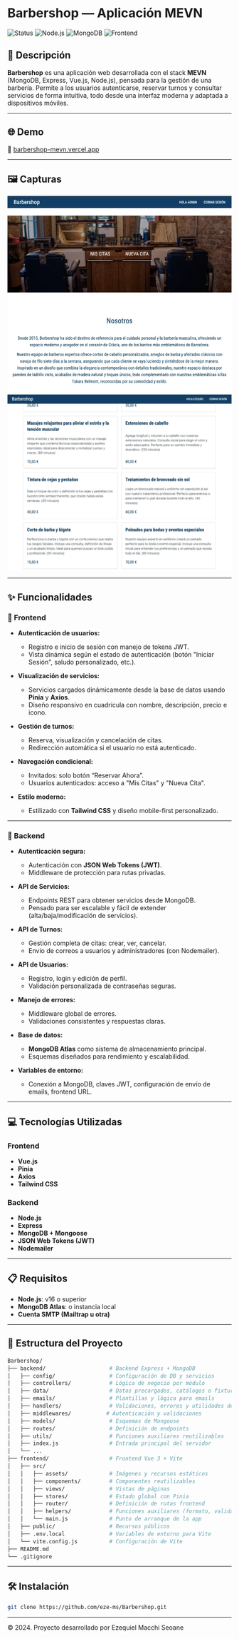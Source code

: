 # Barbershop — Aplicación MEVN

![Status](https://img.shields.io/badge/status-live-success?style=flat-square)
![Node.js](https://img.shields.io/badge/backend-Node.js-green?style=flat-square)
![MongoDB](https://img.shields.io/badge/database-MongoDB-brightgreen?style=flat-square)
![Frontend](https://img.shields.io/badge/frontend-Vue.js-blue?style=flat-square)


## 📄 Descripción

**Barbershop** es una aplicación web desarrollada con el stack **MEVN** (MongoDB, Express, Vue.js, Node.js), pensada para la gestión de una barbería. Permite a los usuarios autenticarse, reservar turnos y consultar servicios de forma intuitiva, todo desde una interfaz moderna y adaptada a dispositivos móviles.


---

## 🌐 Demo

🔗 [barbershop-mevn.vercel.app](https://barbershop-mevn.vercel.app)

---

## 🖼️ Capturas

![Formulario](./frontend/public/img/barbershop-cover.webp)
![Formulario](./frontend/public/img/barbershop.webp)

---


## ✨ Funcionalidades

### 🔹 Frontend

- **Autenticación de usuarios:**
  - Registro e inicio de sesión con manejo de tokens JWT.
  - Vista dinámica según el estado de autenticación (botón "Iniciar Sesión", saludo personalizado, etc.).

- **Visualización de servicios:**
  - Servicios cargados dinámicamente desde la base de datos usando **Pinia** y **Axios**.
  - Diseño responsivo en cuadrícula con nombre, descripción, precio e icono.

- **Gestión de turnos:**
  - Reserva, visualización y cancelación de citas.
  - Redirección automática si el usuario no está autenticado.

- **Navegación condicional:**
  - Invitados: solo botón “Reservar Ahora”.
  - Usuarios autenticados: acceso a "Mis Citas" y "Nueva Cita".

- **Estilo moderno:**
  - Estilizado con **Tailwind CSS** y diseño mobile-first personalizado.

---

### 🔹 Backend

- **Autenticación segura:**
  - Autenticación con **JSON Web Tokens (JWT)**.
  - Middleware de protección para rutas privadas.

- **API de Servicios:**
  - Endpoints REST para obtener servicios desde MongoDB.
  - Pensado para ser escalable y fácil de extender (alta/baja/modificación de servicios).

- **API de Turnos:**
  - Gestión completa de citas: crear, ver, cancelar.
  - Envío de correos a usuarios y administradores (con Nodemailer).

- **API de Usuarios:**
  - Registro, login y edición de perfil.
  - Validación personalizada de contraseñas seguras.

- **Manejo de errores:**
  - Middleware global de errores.
  - Validaciones consistentes y respuestas claras.

- **Base de datos:**
  - **MongoDB Atlas** como sistema de almacenamiento principal.
  - Esquemas diseñados para rendimiento y escalabilidad.

- **Variables de entorno:**
  - Conexión a MongoDB, claves JWT, configuración de envío de emails, frontend URL.

---

## 💻 Tecnologías Utilizadas

### Frontend
- **Vue.js**
- **Pinia**
- **Axios**
- **Tailwind CSS**

### Backend
- **Node.js**
- **Express**
- **MongoDB + Mongoose**
- **JSON Web Tokens (JWT)**
- **Nodemailer**

---

## 📋 Requisitos

- **Node.js**: v16 o superior
- **MongoDB Atlas**: o instancia local
- **Cuenta SMTP (Mailtrap u otra)**

---


## 🧱 Estructura del Proyecto

```bash
Barbershop/
├── backend/                    # Backend Express + MongoDB
│   ├── config/                 # Configuración de DB y servicios
│   ├── controllers/            # Lógica de negocio por módulo
│   ├── data/                   # Datos precargados, catálogos o fixtures
│   ├── emails/                 # Plantillas y lógica para emails
│   ├── handlers/               # Validaciones, errores y utilidades del request
│   ├── middlewares/           # Autenticación y validaciones
│   ├── models/                 # Esquemas de Mongoose
│   ├── routes/                 # Definición de endpoints
│   ├── utils/                  # Funciones auxiliares reutilizables
│   ├── index.js                # Entrada principal del servidor
│   └── ...
├── frontend/                   # Frontend Vue 3 + Vite
│   ├── src/
│   │   ├── assets/             # Imágenes y recursos estáticos
│   │   ├── components/         # Componentes reutilizables
│   │   ├── views/              # Vistas de páginas
│   │   ├── stores/             # Estado global con Pinia
│   │   ├── router/             # Definición de rutas frontend
│   │   ├── helpers/            # Funciones auxiliares (formato, validación, etc.)
│   │   └── main.js             # Punto de arranque de la app
│   ├── public/                 # Recursos públicos
│   ├── .env.local              # Variables de entorno para Vite
│   └── vite.config.js          # Configuración de Vite
├── README.md
└── .gitignore


```
---

## 🛠️ Instalación

```bash
git clone https://github.com/eze-ms/Barbershop.git

```
---

© 2024. Proyecto desarrollado por Ezequiel Macchi Seoane
